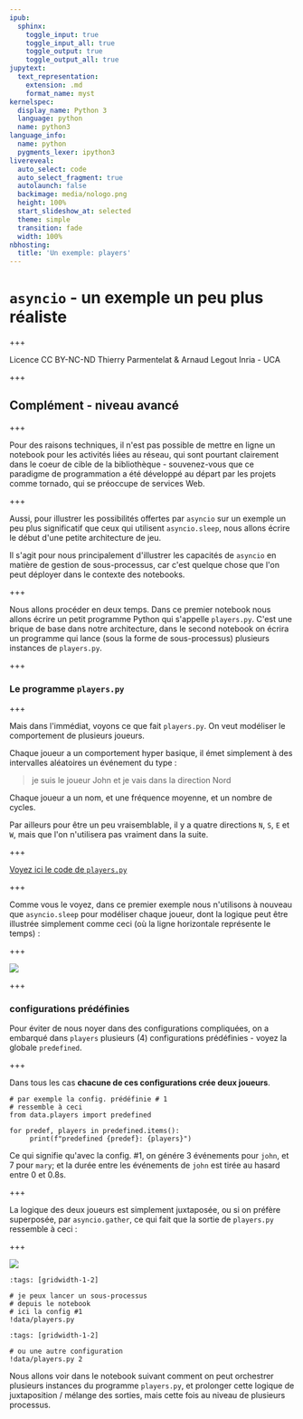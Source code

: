 ```yaml
---
ipub:
  sphinx:
    toggle_input: true
    toggle_input_all: true
    toggle_output: true
    toggle_output_all: true
jupytext:
  text_representation:
    extension: .md
    format_name: myst
kernelspec:
  display_name: Python 3
  language: python
  name: python3
language_info:
  name: python
  pygments_lexer: ipython3
livereveal:
  auto_select: code
  auto_select_fragment: true
  autolaunch: false
  backimage: media/nologo.png
  height: 100%
  start_slideshow_at: selected
  theme: simple
  transition: fade
  width: 100%
nbhosting:
  title: 'Un exemple: players'
---
```


# `asyncio`  - un exemple un peu plus réaliste

+++

<div class="licence">
<span>Licence CC BY-NC-ND</span>
<span>Thierry Parmentelat &amp; Arnaud Legout</span>
<span>Inria - UCA</span>
</div>

+++

## Complément - niveau avancé

+++

Pour des raisons techniques, il n'est pas possible de mettre en ligne un notebook pour les activités liées au réseau, qui sont pourtant clairement dans le coeur de cible de la bibliothèque - souvenez-vous que ce paradigme de programmation a été développé au départ par les projets comme tornado, qui se préoccupe de services Web.

+++

Aussi, pour illustrer les possibilités offertes par `asyncio` sur un exemple un peu plus significatif que ceux qui utilisent `asyncio.sleep`, nous allons écrire le début d'une petite architecture de jeu.

Il s'agit pour nous principalement d'illustrer les capacités de `asyncio` en matière de gestion de sous-processus, car c'est quelque chose que l'on peut déployer dans le contexte des notebooks.

+++

Nous allons procéder en deux temps. Dans ce premier notebook nous allons écrire un petit programme Python qui s'appelle `players.py`. C'est une brique de base dans notre architecture, dans le second notebook on écrira un programme qui lance (sous la forme de sous-processus) plusieurs instances de `players.py`.

+++

### Le programme `players.py`

+++

Mais dans l'immédiat, voyons ce que fait `players.py`. On veut modéliser le comportement de plusieurs joueurs.

Chaque joueur a un comportement hyper basique, il émet simplement à des intervalles aléatoires un événement du type :

> je suis le joueur John et je vais dans la direction Nord

Chaque joueur a un nom, et une fréquence moyenne, et un nombre de cycles.

Par ailleurs pour être un peu vraisemblable, il y a quatre directions `N`, `S`, `E` et `W`, mais que l'on n'utilisera pas vraiment dans la suite.

+++

<a href="data/players.py">Voyez ici le code de `players.py`</a>

+++

Comme vous le voyez, dans ce premier exemple nous n'utilisons à nouveau que `asyncio.sleep` pour modéliser chaque joueur, dont la logique peut être illustrée simplement comme ceci (où la ligne horizontale représente le temps) :

+++

![](media/player.png)

+++

### configurations prédéfinies

Pour éviter de nous noyer dans des configurations compliquées, on a embarqué dans `players` plusieurs (4) configurations prédéfinies - voyez la globale `predefined`.

+++

Dans tous les cas **chacune de ces configurations crée deux joueurs**.

```{code-cell} ipython3
# par exemple la config. prédéfinie # 1 
# ressemble à ceci
from data.players import predefined

for predef, players in predefined.items():
     print(f"predefined {predef}: {players}")
```

Ce qui signifie qu'avec la config. #1, on génére 3 événements pour `john`, et 7 pour `mary`; et la durée entre les événements de `john` est tirée au hasard entre 0 et 0.8s.

+++

La logique des deux joueurs est simplement juxtaposée, ou si on préfère superposée, par `asyncio.gather`, ce qui fait que la sortie de `players.py` ressemble à ceci :

+++

![](media/players.png)

```{code-cell} ipython3
:tags: [gridwidth-1-2]

# je peux lancer un sous-processus
# depuis le notebook
# ici la config #1
!data/players.py
```

```{code-cell} ipython3
:tags: [gridwidth-1-2]

# ou une autre configuration
!data/players.py 2
```

Nous allons voir dans le notebook suivant comment on peut orchestrer plusieurs instances du programme `players.py`, et prolonger cette logique de juxtaposition / mélange des sorties, mais cette fois au niveau de plusieurs processus.
